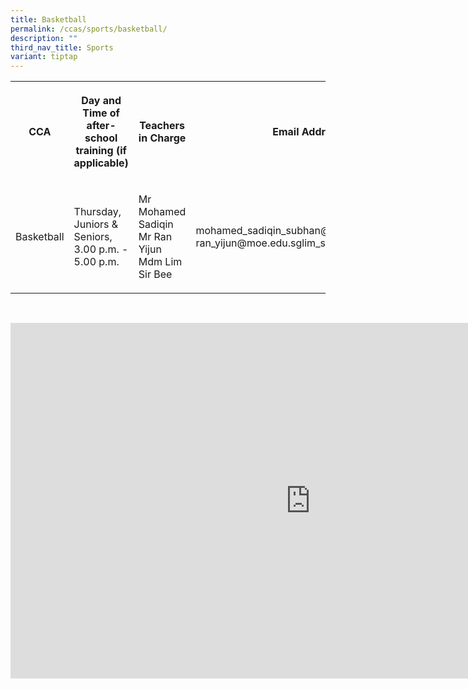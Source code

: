 ```yaml
---
title: Basketball
permalink: /ccas/sports/basketball/
description: ""
third_nav_title: Sports
variant: tiptap
---
```

<table style="minWidth: 100px">
<colgroup>
<col>
<col>
<col>
<col>
</colgroup>
<tbody>
<tr>
<th rowspan="1" colspan="1">
<p>CCA</p>
</th>
<th rowspan="1" colspan="1">
<p>Day and Time of after-school training (if applicable)</p>
</th>
<th rowspan="1" colspan="1">
<p>Teachers in Charge</p>
</th>
<th rowspan="1" colspan="1">
<p>Email Address</p>
</th>
</tr>
<tr>
<td rowspan="1" colspan="1">
<p>Basketball</p>
</td>
<td rowspan="1" colspan="1">
<p>Thursday, Juniors &amp; Seniors, 3.00 p.m. - 5.00 p.m.</p>
</td>
<td rowspan="1" colspan="1">
<p>Mr Mohamed Sadiqin
<br>Mr Ran Yijun
<br>Mdm Lim Sir Bee
<br>
</p>
</td>
<td rowspan="1" colspan="1">
<p>mohamed_sadiqin_subhan@moe.edu.sg ran_yijun@moe.edu.sglim_sir_bee@moe.edu.sg</p>
</td>
</tr>
</tbody>
</table>
<p>
<br>
</p>
<div class="iframe-wrapper">
<iframe height="569" width="960" allowfullscreen="true" frameborder="0" src="https://docs.google.com/presentation/d/e/2PACX-1vTOnU-JkamyHkW3eLMDJsQCKZQCQJF0O23zg4qgXJmxgNMP-YZk5IFnOC8Gsa2r5NEJJsJMA6-5i4S6/embed?start=false&amp;loop=false&amp;delayms=3000"></iframe>
</div>
<p></p>